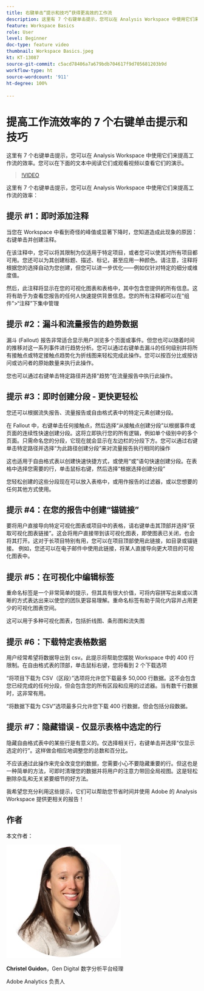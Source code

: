 ```yaml
---
title: 右键单击“提示和技巧”获得更高效的工作流
description: 这里有 7 个右键单击提示，您可以在 Analysis Workspace 中使用它们来提高工作流的效率。
feature: Workspace Basics
role: User
level: Beginner
doc-type: feature video
thumbnail: Workspace Basics.jpeg
kt: KT-13087
source-git-commit: c5acd78406a7a679bdb704617f9d705681203b9d
workflow-type: ht
source-wordcount: '911'
ht-degree: 100%

---
```



# 提高工作流效率的 7 个右键单击提示和技巧

这里有 7 个右键单击提示，您可以在 Analysis Workspace 中使用它们来提高工作流的效率。您可以在下面的文本中阅读它们或观看视频以查看它们的演示。

>[!VIDEO](https://video.tv.adobe.com/v/3417736/?quality=12&learn=on)

这里有 7 个右键单击提示，您可以在 Analysis Workspace 中使用它们来提高工作流的效率：

## 提示 #1：即时添加注释

当您在 Workspace 中看到奇怪的峰值或显著下降时，您知道造成此现象的原因：右键单击并创建注释。

在该注释中，您可以将其限制为仅适用于特定项目，或者您可以使其对所有项目都可用。您还可以为其创建标题、描述、标记，甚至应用一种颜色。请注意，注释将根据您的选择自动为您创建，但您可以进一步优化——例如仅针对特定的细分或维度值。

然后，此注释将显示在您的可视化图表和表格中，其中包含您提供的所有信息。这将有助于为查看您报告的任何人快速提供背景信息。您的所有注释都可以在“组件”>“注释”下集中管理

## 提示 #2：漏斗和流量报告的趋势数据

漏斗 (Fallout) 报告非常适合显示用户浏览多个页面或事件。但您也可以随着时间的推移对这一系列事件进行趋势分析。您可以通过右键单击漏斗的任何级别并将所有接触点或特定接触点趋势化为折线图来轻松完成此操作。您可以按百分比或按访问或访问者的原始数量来执行此操作。

您也可以通过右键单击特定路径并选择“趋势”在流量报告中执行此操作。

## 提示 #3：即时创建分段 - 更快更轻松

您还可以根据流失报告、流量报告或自由格式表中的特定元素创建分段。

在 Fallout 中，右键单击任何接触点，然后选择“从接触点创建分段”以根据事件或页面的连续性快速创建分段。这将立即执行您的所有逻辑，例如单个级别中的多个页面。只需命名您的分段，它现在就会显示在左边栏的分段下方。您可以通过右键单击特定路径并选择“为此路径创建分段”来对流量报告执行相同的操作

这也适用于自由格式表以创建快速快捷方式，或使用“或”语句快速创建分段。在表格中选择您需要的行，单击鼠标右键，然后选择“根据选择创建分段”

您轻松创建的这些分段现在可以放入表格中，或用作报告的过滤器，或以您想要的任何其他方式使用。

## 提示 #4：在您的报告中创建“锚链接”

要将用户直接导向特定可视化图表或项目中的表格，请右键单击其顶部并选择“获取可视化图表链接”。这会将用户直接带到该可视化图表，即使图表已关闭，也会将其打开。这对于长项目特别有用，您可以在项目顶部使用此链接，如目录或锚链接。 例如，您还可以在电子邮件中使用此链接，将某人直接导向更大项目的可视化图表中。

## 提示 #5：在可视化中编辑标签

重命名标签是一个非常简单的提示，但其具有很大价值，可将内容拼写出来或以清晰的方式表达出来以使您的团队更容易理解。重命名标签有助于简化内容并占用更少的可视化图表空间。

这可以用于多种可视化图表，包括折线图、条形图和流失图

## 提示 #6：下载特定表格数据

用户经常希望将数据导出到 csv。此提示将帮助您摆脱 Workspace 中的 400 行限制。在自由格式表的顶部，单击鼠标右键，您将看到 2 个下载选项

“将项目下载为 CSV（区段）”选项将允许您下载最多 50,000 行数据。这不会包含您已经完成的任何分段，但会包含您的所有区段和应用的过滤器。当有数千行数据时，这非常有用。

“将数据下载为 CSV”选项最多只允许您下载 400 行数据，但会包括分段数据。

## 提示 #7：隐藏错误 - 仅显示表格中选定的行

隐藏自由格式表中的某些行是有意义的。仅选择相关行，右键单击并选择“仅显示选定的行”。这样做会相应地调整您的总数和百分比。

不应该通过此操作来完全改变您的数据，您需要小心不要隐藏重要的行。但这也是一种简单的方法，可即时清理您的数据并将用户的注意力带回全局视图。这是轻松删除杂乱和无关紧要细节的好方法。

我希望您充分利用这些提示，它们可以帮助您节省时间并使用 Adobe 的 Analysis Workspace 提供更相关的报告！

## 作者

本文作者：

![Christel Guidon](assets/christel-guidon.jpg)

**Christel Guidon**，Gen Digital 数字分析平台经理

Adobe Analytics 负责人
